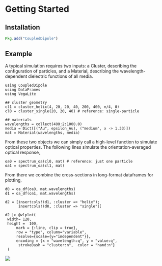 # Getting Started


## Installation

```julia
Pkg.add("CoupledDipole")
```

## Example

A typical simulation requires two inputs: a Cluster, describing the configuration of particles, and a Material, describing the wavelength-dependent dielectric functions of all media.

```@example 1
using CoupledDipole
using DataFrames
using VegaLite

## cluster geometry
cl1 = cluster_helix(4, 20, 20, 40, 200, 400, π/4, 0)
cl0 = cluster_single(20, 20, 40) # reference: single-particle

## materials
wavelengths = collect(400:2:1000.0)
media = Dict([("Au", epsilon_Au), ("medium", x -> 1.33)])
mat = Material(wavelengths, media)

```

From these two objects we can simply call a high-level function to simulate optical properties. The following lines simulate the orientation-averaged optical response,


```@example 1
oa0 = spectrum_oa(cl0, mat) # reference: just one particle
oa1 = spectrum_oa(cl1, mat)
```

From there we combine the cross-sections in long-format dataframes for plotting,

```@example 1
d0 = oa_df(oa0, mat.wavelengths)
d1 = oa_df(oa1, mat.wavelengths)

d2 = [insertcols!(d1, :cluster => "helix");
      insertcols!(d0, :cluster => "single")]

d2 |> @vlplot(
 width= 120,
 height =  100,
     mark = {:line, clip = true},
     row = "type", column="variable",
     resolve={scale={y="independent"}},
     encoding = {x = "wavelength:q", y = "value:q",
      strokeDash = "cluster:n",  color = "hand:n"}
 )

```


![](helix-plot.svg)
